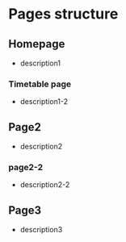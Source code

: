 # Pages structure

## Homepage

- description1

### Timetable page

- description1-2

## Page2

- description2

### page2-2

- description2-2

## Page3

- description3

